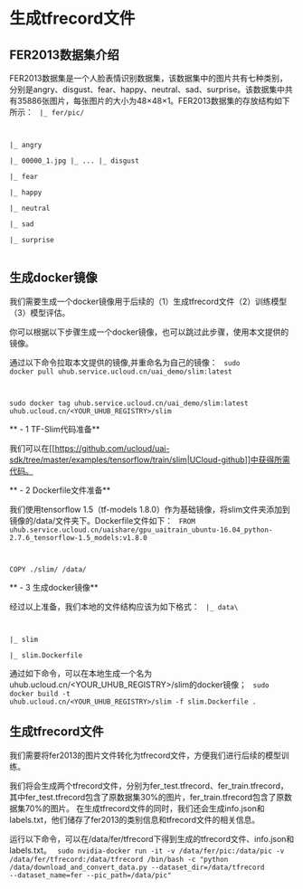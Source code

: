

# 生成tfrecord文件

## FER2013数据集介绍
FER2013数据集是一个人脸表情识别数据集，该数据集中的图片共有七种类别，分别是angry、disgust、fear、happy、neutral、sad、surprise。该数据集中共有35886张图片，每张图片的大小为48×48×1。FER2013数据集的存放结构如下所示：
<code>
|_ fer/pic/

  |_ angry\
     |_ 00000_1.jpg
     |_ ...
  |_ disgust\
  |_ fear\
  |_ happy\
  |_ neutral\
  |_ sad\
  |_ surprise\
</code>

## 生成docker镜像
我们需要生成一个docker镜像用于后续的（1）生成tfrecord文件（2）训练模型（3）模型评估。

你可以根据以下步骤生成一个docker镜像，也可以跳过此步骤，使用本文提供的镜像。

通过以下命令拉取本文提供的镜像,并重命名为自己的镜像：
<code>
sudo docker pull uhub.service.ucloud.cn/uai_demo/slim:latest

sudo docker tag uhub.service.ucloud.cn/uai_demo/slim:latest uhub.ucloud.cn/<YOUR\_UHUB\_REGISTRY>/slim
</code>

** - 1 TF-Slim代码准备** 

我们可以在[[https://github.com/ucloud/uai-sdk/tree/master/examples/tensorflow/train/slim|UCloud-github]]中获得所需代码。

**  - 2 Dockerfile文件准备**

我们使用tensorflow 1.5（tf-models 1.8.0）作为基础镜像，将slim文件夹添加到镜像的/data/文件夹下。Dockerfile文件如下：
<code>
FROM uhub.service.ucloud.cn/uaishare/gpu_uaitrain_ubuntu-16.04_python-2.7.6_tensorflow-1.5_models:v1.8.0

COPY ./slim/ /data/
</code>

**  - 3 生成docker镜像**

经过以上准备，我们本地的文件结构应该为如下格式：
<code>
|_ data\

   |_ slim\
   |_ slim.Dockerfile  
</code>
通过如下命令，可以在本地生成一个名为uhub.ucloud.cn/<YOUR\_UHUB\_REGISTRY>/slim的docker镜像；
<code>
sudo docker build -t uhub.ucloud.cn/<YOUR_UHUB_REGISTRY>/slim -f slim.Dockerfile .
</code>

## 生成tfrecord文件
我们需要将fer2013的图片文件转化为tfrecord文件，方便我们进行后续的模型训练。

我们将会生成两个tfrecord文件，分别为fer\_test.tfrecord、fer\_train.tfrecord，其中fer\_test.tfrecord包含了原数据集30%的图片，fer\_train.tfrecord包含了原数据集70%的图片。
在生成tfrecord文件的同时，我们还会生成info.json和labels.txt，他们储存了fer2013的类别信息和tfrecord文件的相关信息。

运行以下命令，可以在/data/fer/tfrecord下得到生成的tfrecord文件、info.json和labels.txt。
<code>
sudo nvidia-docker run -it -v /data/fer/pic:/data/pic -v /data/fer/tfrecord:/data/tfrecord /bin/bash -c "python /data/download_and_convert_data.py --dataset_dir=/data/tfrecord --dataset_name=fer --pic_path=/data/pic"
</code>

